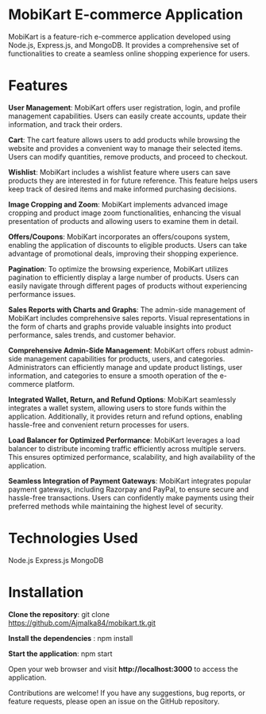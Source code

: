 
# MobiKart E-commerce Application
MobiKart is a feature-rich e-commerce application developed using Node.js, Express.js, and MongoDB. It provides a comprehensive set of functionalities to create a seamless online shopping experience for users.

# Features
**User Management**: MobiKart offers user registration, login, and profile management capabilities. Users can easily create accounts, update their information, and track their orders.

**Cart**: The cart feature allows users to add products while browsing the website and provides a convenient way to manage their selected items. Users can modify quantities, remove products, and proceed to checkout.

**Wishlist**: MobiKart includes a wishlist feature where users can save products they are interested in for future reference. This feature helps users keep track of desired items and make informed purchasing decisions.

**Image Cropping and Zoom**: MobiKart implements advanced image cropping and product image zoom functionalities, enhancing the visual presentation of products and allowing users to examine them in detail.

**Offers/Coupons**: MobiKart incorporates an offers/coupons system, enabling the application of discounts to eligible products. Users can take advantage of promotional deals, improving their shopping experience.

**Pagination**: To optimize the browsing experience, MobiKart utilizes pagination to efficiently display a large number of products. Users can easily navigate through different pages of products without experiencing performance issues.

**Sales Reports with Charts and Graphs**: The admin-side management of MobiKart includes comprehensive sales reports. Visual representations in the form of charts and graphs provide valuable insights into product performance, sales trends, and customer behavior.

**Comprehensive Admin-Side Management**: MobiKart offers robust admin-side management capabilities for products, users, and categories. Administrators can efficiently manage and update product listings, user information, and categories to ensure a smooth operation of the e-commerce platform.

**Integrated Wallet, Return, and Refund Options**: MobiKart seamlessly integrates a wallet system, allowing users to store funds within the application. Additionally, it provides return and refund options, enabling hassle-free and convenient return processes for users.

**Load Balancer for Optimized Performance**: MobiKart leverages a load balancer to distribute incoming traffic efficiently across multiple servers. This ensures optimized performance, scalability, and high availability of the application.

**Seamless Integration of Payment Gateways**: MobiKart integrates popular payment gateways, including Razorpay and PayPal, to ensure secure and hassle-free transactions. Users can confidently make payments using their preferred methods while maintaining the highest level of security.

# Technologies Used
Node.js
Express.js
MongoDB


# Installation

**Clone the repository**: git clone https://github.com/Ajmalka84/mobikart.tk.git

**Install the dependencies** : npm install

**Start the application**: npm start

Open your web browser and visit **http://localhost:3000** to access the application.

Contributions are welcome! If you have any suggestions, bug reports, or feature requests, please open an issue on the GitHub repository.
